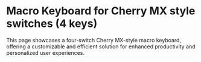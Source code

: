 # Macro Keyboard for Cherry MX style switches (4 keys)
This page showcases a four-switch Cherry MX-style macro keyboard, offering a customizable and efficient solution for enhanced productivity and personalized user experiences.
